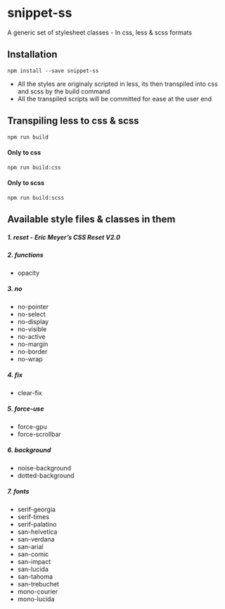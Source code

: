 # snippet-ss
A generic set of stylesheet classes - In css, less & scss formats


## Installation

`npm install --save snippet-ss`

- All the styles are originaly scripted in less, its then transpiled into css and scss by the build command
- All the transpiled scripts will be committed for ease at the user end

## Transpiling less to css & scss

 `npm run build`

#### Only to css

  `npm run build:css`

#### Only to scss

  `npm run build:scss`


## Available style files & classes in them
##### 1. reset - _Eric Meyer’s CSS Reset V2.0_

##### 2. functions
  - opacity

##### 3. no
  - no-pointer
  - no-select
  - no-display
  - no-visible
  - no-active
  - no-margin
  - no-border
  - no-wrap

##### 4. fix
  - clear-fix

##### 5. force-use
  - force-gpu
  - force-scrollbar

##### 6. background
  - noise-background
  - dotted-background

##### 7. fonts
  - serif-georgia
  - serif-times
  - serif-palatino
  - san-helvetica
  - san-verdana
  - san-arial
  - san-comic
  - san-impact
  - san-lucida
  - san-tahoma
  - san-trebuchet
  - mono-courier
  - mono-lucida